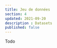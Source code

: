 ```yaml
---
title: Jeu de données
section: 4
updated: 2021-09-20
description : Datasets
published: false
---
```

Todo
